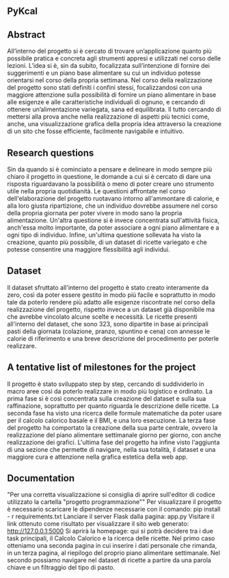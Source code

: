## PyKcal

## Abstract
All’interno del progetto si è cercato di trovare un’applicazione quanto più possibile pratica e concreta agli strumenti appresi e utilizzati nel corso delle lezioni. L’idea si è, sin da subito, focalizzata sull’intenzione di fornire dei suggerimenti e un piano base alimentare su cui un individuo potesse orientarsi nel corso della propria settimana. Nel corso della realizzazione del progetto sono stati definiti i confini stessi, focalizzandosi con una maggiore attenzione sulla possibilità di fornire un piano alimentare in base alle esigenze e alle caratteristiche individuali di ognuno, e cercando di ottenere un’alimentazione variegata, sana ed equilibrata. Il tutto cercando di mettersi alla prova anche nella realizzazione di aspetti più tecnici come, anche, una visualizzazione grafica della propria idea attraverso la creazione di un sito che fosse efficiente, facilmente navigabile e intuitivo. 
## Research questions
Sin da quando si è cominciato a pensare e delineare in modo sempre più chiaro il progetto in questione, le domande a cui si è cercato di dare una risposta riguardavano la possibilità o meno di poter creare uno strumento utile nella propria quotidianità. 
Le questioni affrontate nel corso dell'elaborazione del progetto ruotavano intorno all'ammontare di calorie, e alla loro giusta ripartizione, che un individuo dovrebbe assumere nel corso della propria giornata per poter vivere in modo sano la propria alimentazione. Un'altra questione si è invece concentrata sull'attività fisica, anch'essa molto importante, da poter associare a ogni piano alimentare e a ogni tipo di individuo. Infine, un'ultima questione sollevata ha visto la creazione, quanto più possibile, di un dataset di ricette variegato e che potesse consentire una maggiore flessibilità agli individui. 
## Dataset
Il dataset sfruttato all'interno del progetto è stato creato interamente da zero, così da poter essere gestito in modo più facile e soprattutto in modo tale da poterlo rendere più adatto alle esigenze riscontrate nel corso della realizzazione del progetto, rispetto invece a un dataset già disponibile ma che avrebbe vincolato alcune scelte e necessità. Le ricette presenti all'interno del dataset, che sono 323, sono dipartite in base ai principali pasti della giornata (colazione, pranzo, spuntino e cena) con annesse le calorie di riferimento e una breve descrizione del procedimento per poterle realizzare. 
## A tentative list of milestones for the project
Il progetto è stato sviluppato step by step, cercando di suddividerlo in macro aree così da poterlo realizzare in modo più logistico e ordinato. La prima fase si è così concentrata sulla creazione del dataset e sulla sua raffinazione, soprattutto per quanto riguarda le descrizione delle ricette. La seconda fase ha visto una ricerca delle formule matematiche da poter usare per il calcolo calorico basale e il BMI, e una loro esecuzione. La terza fase del progetto ha comportato la creazione della sua parte centrale, ovvero la realizzazione del piano alimentare settimanale giorno per giorno, con anche realizzazione dei grafici. L'ultima fase del progetto ha infine visto l'aggiunta di una sezione che permette di navigare, nella sua totalità, il dataset e una maggiore cura e attenzione nella grafica estetica della web app.
## Documentation
"Per una corretta visualizzazione si consiglia di aprire sull'editor di codice utilizzato la cartella "progetto programmazione""
Per visualizzare il progetto è necessario scaricare le dipendenze necessarie con il comando: 
pip install - r requirements.txt 
Lanciare il server Flask dalla pagina:
app.py
Visitare il link ottenuto come risultato per visualizzare il sito web generato:
http://127.0.0.1:5000
Si aprirà la homepage: qui si potrà decidere tra i due task principali, il Calcolo Calorico e la ricerca delle ricette. Nel primo caso otteniamo una seconda pagina in cui inserire i dati personale che rimanda, in un terza pagina, al riepilogo del proprio piano alimentare settimanale. Nel secondo possiamo navigare nel dataset di ricette a partire da una parola chiave e un filtraggio del tipo di pasto.
